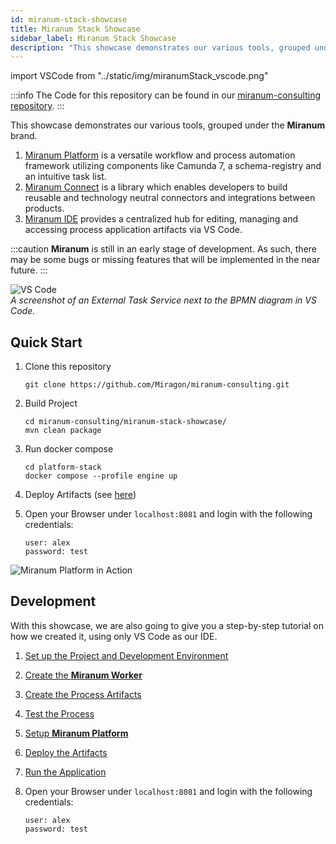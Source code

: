 ```yaml
---
id: miranum-stack-showcase
title: Miranum Stack Showcase
sidebar_label: Miranum Stack Showcase
description: "This showcase demonstrates our various tools, grouped under the Miranum brand."
---
```


import VSCode from "../static/img/miranumStack_vscode.png"

:::info
The Code for this repository can be found in our [miranum-consulting repository](https://github.com/Miragon/miranum-consulting/tree/f64927d6a36e89869d6e9547987d6c11c063a703/miranum-stack-showcase).
:::

This showcase demonstrates our various tools, grouped under the **Miranum** brand.

1. [Miranum Platform](https://github.com/Miragon/miranum-platform)
   is a versatile workflow and process automation framework utilizing components like Camunda 7, a schema-registry and an intuitive task list.
2. [Miranum Connect](https://github.com/Miragon/miranum-connect)
   is a library which enables developers to build reusable and technology neutral connectors and integrations between products.
3. [Miranum IDE](https://github.com/Miragon/miranum-ide)
   provides a centralized hub for editing, managing and accessing process application artifacts via VS Code.

:::caution
**Miranum** is still in an early stage of development. As such, there may be some bugs or missing features that will be
implemented in the near future.
:::

<p>
   <img src={VSCode} alt="VS Code" /><br />
   <em>A screenshot of an External Task Service next to the BPMN diagram in VS Code.</em>
</p>

## Quick Start

1. Clone this repository

   ```shell
   git clone https://github.com/Miragon/miranum-consulting.git
   ```

2. Build Project

   ```shell
   cd miranum-consulting/miranum-stack-showcase/
   mvn clean package
   ```

3. Run docker compose

   ```shell
   cd platform-stack
   docker compose --profile engine up
   ```

4. Deploy Artifacts (see [here](./deploy-artifacts.md))

5. Open your Browser under `localhost:8081` and login with the following credentials:

   ```text
   user: alex
   password: test
   ```

![Miranum Platform in Action](../static/img/miranumStack_miranum-platform.gif)

## Development

With this showcase, we are also going to give you a step-by-step tutorial on how we created it, using only VS Code 
as our IDE.

1. [Set up the Project and Development Environment](./setup-project.md)
2. [Create the **Miranum Worker**](./create-worker.md)
3. [Create the Process Artifacts](./create-process.md)
4. [Test the Process](./test-process.md)
5. [Setup **Miranum Platform**](./setup-miranum-platform.md)
6. [Deploy the Artifacts](./deploy-artifacts.md)
7. [Run the Application](./run-application.md)
8. Open your Browser under `localhost:8081` and login with the following credentials:

   ```text
   user: alex
   password: test
   ```
